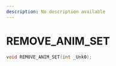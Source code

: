 ```yaml
---
description: No description available 
---
```


# REMOVE_ANIM_SET

```cpp
void REMOVE_ANIM_SET(int _Unk0);
```